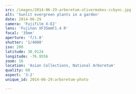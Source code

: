 ```yaml
---
src: /images/2014-06-29-arboretum-olivermakes-ccbync.jpg
alt: 'Sunlit evergreen plants in a garden'
date: 2014-06-29
camera: 'Fujifilm X-E2'
lens: 'Fujinon XF35mmF1.4 R'
focal: '35mm'
aperture: 'f/1.8'
shutter: '1/4000'
iso: 200
latitude: 38.9124
longitude: -76.9556
zoom: 16
location: 'Asian Collections, National Arboretum'
quality: 60
aspect: '3:2'
unique_id: 2014-06-29:arboretum-photo

---
```

